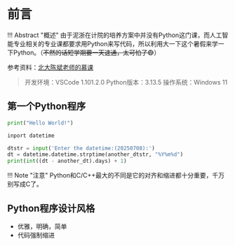 # 前言
!!! Abstract "概述"
    由于泥浙在计院的培养方案中并没有Python这门课，而人工智能专业相关的专业课都要求用Python来写代码，所以利用大一下这个暑假来学一下Python。（~~不然的话短学期要一天速通，太可怕了:fearful:~~）

参考资料：[北大陈斌老师的慕课](http://www.icourse163.org/u/ykt1432655824951?userId=6537518)


> 开发环境：VSCode 1.101.2.0 
  Python版本：3.13.5
  操作系统：Windows 11

## 第一个Python程序
```python
print("Hello World!")
```
```python
inport datetime

dtstr = input('Enter the datetime:(20250708):')
dt = datetime.datetime.strptime(another_dtstr, "%Y%m%d")
print(int((dt - another_dt).days) + 1)
```

!!! Note "注意"
    Python和C/C++最大的不同是它的对齐和缩进都十分重要，千万别写成C了。

## Python程序设计风格
- 优雅，明确，简单
- 代码强制缩进
